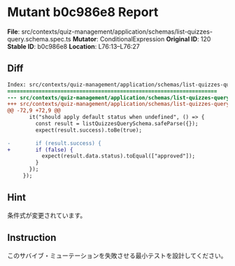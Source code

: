 # Mutant b0c986e8 Report

**File**: src/contexts/quiz-management/application/schemas/list-quizzes-query.schema.spec.ts
**Mutator**: ConditionalExpression
**Original ID**: 120
**Stable ID**: b0c986e8
**Location**: L76:13–L76:27

## Diff

```diff
Index: src/contexts/quiz-management/application/schemas/list-quizzes-query.schema.spec.ts
===================================================================
--- src/contexts/quiz-management/application/schemas/list-quizzes-query.schema.spec.ts	original
+++ src/contexts/quiz-management/application/schemas/list-quizzes-query.schema.spec.ts	mutated #120
@@ -72,9 +72,9 @@
       it("should apply default status when undefined", () => {
         const result = listQuizzesQuerySchema.safeParse({});
         expect(result.success).toBe(true);
 
-        if (result.success) {
+        if (false) {
           expect(result.data.status).toEqual(["approved"]);
         }
       });
     });
```

## Hint

条件式が変更されています。

## Instruction

このサバイブ・ミューテーションを失敗させる最小テストを設計してください。
